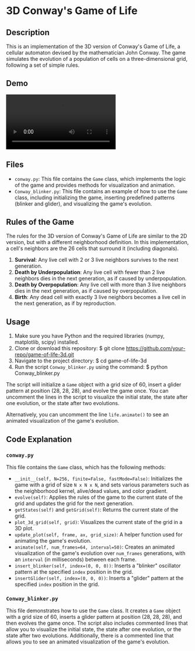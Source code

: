 # 3D Conway's Game of Life

## Description
This is an implementation of the 3D version of Conway's Game of Life, a cellular automaton devised by the mathematician John Conway. The game simulates the evolution of a population of cells on a three-dimensional grid, following a set of simple rules.


## Demo

![](GOL3D.mp4)

## Files
- `conway.py`: This file contains the `Game` class, which implements the logic of the game and provides methods for visualization and animation.
- `Conway_blinker.py`: This file contains an example of how to use the `Game` class, including initializing the game, inserting predefined patterns (blinker and glider), and visualizing the game's evolution.

## Rules of the Game
The rules for the 3D version of Conway's Game of Life are similar to the 2D version, but with a different neighborhood definition. In this implementation, a cell's neighbors are the 26 cells that surround it (including diagonals).

1. **Survival**: Any live cell with 2 or 3 live neighbors survives to the next generation.
2. **Death by Underpopulation**: Any live cell with fewer than 2 live neighbors dies in the next generation, as if caused by underpopulation.
3. **Death by Overpopulation**: Any live cell with more than 3 live neighbors dies in the next generation, as if caused by overpopulation.
4. **Birth**: Any dead cell with exactly 3 live neighbors becomes a live cell in the next generation, as if by reproduction.

## Usage
1. Make sure you have Python and the required libraries (numpy, matplotlib, scipy) installed.
2. Clone or download this repository:
   $ git clone https://github.com/your-repo/game-of-life-3d.git
3. Navigate to the project directory:
   $ cd game-of-life-3d
4. Run the script `Conway_blinker.py` using the command:
   $ python Conway_blinker.py

The script will initialize a `Game` object with a grid size of 60, insert a glider pattern at position (28, 28, 28), and evolve the game once. You can uncomment the lines in the script to visualize the initial state, the state after one evolution, or the state after two evolutions.

Alternatively, you can uncomment the line `life.animate()` to see an animated visualization of the game's evolution.

## Code Explanation

### `conway.py`
This file contains the `Game` class, which has the following methods:

- `__init__(self, N=256, finite=False, fastMode=False)`: Initializes the game with a grid of size `N x N x N`, and sets various parameters such as the neighborhood kernel, alive/dead values, and color gradient.
- `evolve(self)`: Applies the rules of the game to the current state of the grid and updates the grid for the next generation.
- `getStates(self)` and `getGrid(self)`: Returns the current state of the grid.
- `plot_3d_grid(self, grid)`: Visualizes the current state of the grid in a 3D plot.
- `update_plot(self, frame, ax, grid_size)`: A helper function used for animating the game's evolution.
- `animate(self, num_frames=64, interval=50)`: Creates an animated visualization of the game's evolution over `num_frames` generations, with an `interval` (in milliseconds) between each frame.
- `insert_blinker(self, index=(0, 0, 0))`: Inserts a "blinker" oscillator pattern at the specified `index` position in the grid.
- `insertGlider(self, index=(0, 0, 0))`: Inserts a "glider" pattern at the specified `index` position in the grid.

### `Conway_blinker.py`
This file demonstrates how to use the `Game` class. It creates a `Game` object with a grid size of 60, inserts a glider pattern at position (28, 28, 28), and then evolves the game once. The script also includes commented lines that allow you to visualize the initial state, the state after one evolution, or the state after two evolutions. Additionally, there is a commented line that allows you to see an animated visualization of the game's evolution.